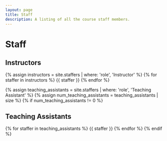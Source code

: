 ```yaml
---
layout: page
title: Staff
description: A listing of all the course staff members.
---
```


# Staff

<!---Staff information is stored in the `_staffers` directory and rendered according to the layout file, `_layouts/staffer.html`.
--->
## Instructors

{% assign instructors = site.staffers | where: 'role', 'Instructor' %}
{% for staffer in instructors %}
{{ staffer }}
{% endfor %}

{% assign teaching_assistants = site.staffers | where: 'role', 'Teaching Assistant' %}
{% assign num_teaching_assistants = teaching_assistants | size %}
{% if num_teaching_assistants != 0 %}
## Teaching Assistants

{% for staffer in teaching_assistants %}
{{ staffer }}
{% endfor %}
{% endif %}
